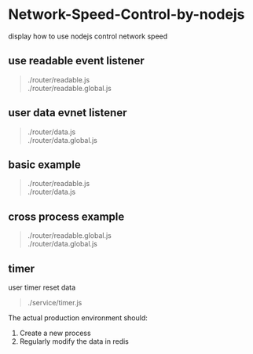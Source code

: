 # Network-Speed-Control-by-nodejs
display how to use nodejs control network speed

## use readable event listener  
> ./router/readable.js  
> ./router/readable.global.js  

## user data evnet listener 
> ./router/data.js  
> ./router/data.global.js  

## basic example  
> ./router/readable.js  
> ./router/data.js  

## cross process example  
> ./router/readable.global.js  
> ./router/data.global.js  

## timer  
user timer reset data
> ./service/timer.js  

The actual production environment should: 
1. Create a new process
2. Regularly modify the data in redis
